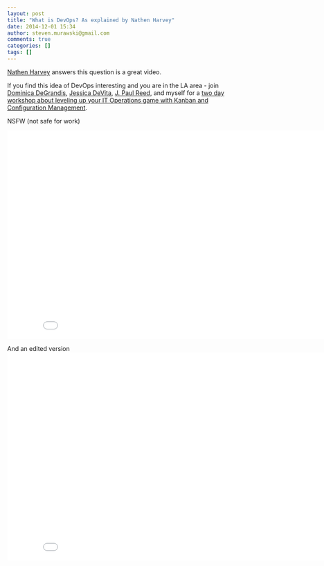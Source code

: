 ```yaml
---
layout: post
title: "What is DevOps? As explained by Nathen Harvey"
date: 2014-12-01 15:34
author: steven.murawski@gmail.com
comments: true
categories: []
tags: []
---
```



[Nathen Harvey](https://twitter.com/nathenharvey) answers this question is a great video.


If you find this idea of DevOps interesting and you are in the LA area - join [Dominica DeGrandis,](https://twitter.com/dominicad) [Jessica DeVita](https://twitter.com/ubergeekgirl), [J. Paul Reed](https://twitter.com/soberbuildeng), and myself for a [two day workshop about leveling up your IT Operations game with Kanban and Configuration Management](http://www.eventbrite.com/e/kanban-dsc-a-devops-2-day-workshop-dec-9-10-2014-tickets-14252117467).


NSFW (not safe for work)

 
   <iframe src="//www.youtube.com/embed/0P0HD5pE-zU?wmode=opaque&amp;enablejsapi=1" height="480" width="854" scrolling="no" frameborder="0" allowfullscreen="">
</iframe>
 
<p id="yui_3_17_2_1_1417447664813_17748">And an edited version

 
   <iframe src="//www.youtube.com/embed/g-BF0z7eFoU?wmode=opaque&amp;enablejsapi=1" height="480" width="854" scrolling="no" frameborder="0" allowfullscreen="">
</iframe>
